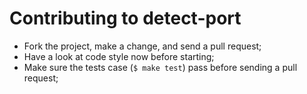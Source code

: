 Contributing to detect-port
===========================

- Fork the project, make a change, and send a pull request;
- Have a look at code style now before starting;
- Make sure the tests case (`$ make test`) pass before sending a pull request;

